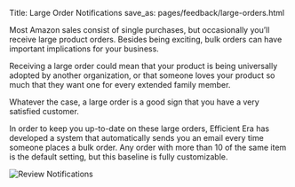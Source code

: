 Title: Large Order Notifications
save_as: pages/feedback/large-orders.html

Most Amazon sales consist of single purchases, but occasionally you’ll receive large product orders. Besides being exciting, bulk orders can have important implications for your business. 

Receiving a large order could mean that your product is being universally adopted by another organization, or that someone loves your product so much that they want one for every extended family member. 

Whatever the case, a large order is a good sign that you have a very satisfied customer. 

In order to keep you up-to-date on these large orders, Efficient Era has developed a system that automatically sends you an email every time someone places a bulk order. Any order with more than 10 of the same item is the default setting, but this baseline is fully customizable.

![Review Notifications](https://s3-eu-west-1.amazonaws.com/efficientera.com/images/pages/large_order.png)